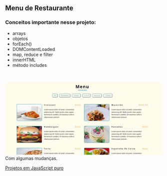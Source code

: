 ## Menu de Restaurante

### Conceitos importante nesse projeto:

- arrays
- objetos
- forEach()
- DOMContentLoaded
- map, reduce e filter
- innerHTML
- método includes

<br>

![Menu](foto-menu.jpg)
Com algumas mudanças.

[Projetos em JavaScript puro](https://www.freecodecamp.org/portuguese/news/40-projetos-em-javascript-para-iniciantes-ideias-simples-para-comecar-a-programar-em-js/#como-criar-uma-p-gina-de-menu-de-restaurante)
